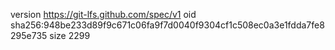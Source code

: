 version https://git-lfs.github.com/spec/v1
oid sha256:948be233d89f9c671c06fa9f7d0040f9304cf1c508ec0a3e1fdda7fe8295e735
size 2299
